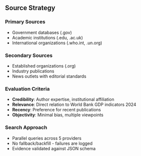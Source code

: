 ## Source Strategy

### Primary Sources
- Government databases (.gov)
- Academic institutions (.edu, .ac.uk)
- International organizations (.who.int, .un.org)

### Secondary Sources
- Established organizations (.org)
- Industry publications
- News outlets with editorial standards

### Evaluation Criteria
- **Credibility**: Author expertise, institutional affiliation
- **Relevance**: Direct relation to World Bank GDP indicators 2024
- **Recency**: Preference for recent publications
- **Objectivity**: Minimal bias, multiple viewpoints

### Search Approach
- Parallel queries across 5 providers
- No fallback/backfill - failures are logged
- Evidence validated against JSON schema
